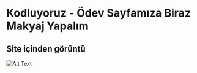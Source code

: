 # Kodluyoruz - Ödev Sayfamıza Biraz Makyaj Yapalım
## Site içinden görüntü

![Alt Text](https://media.giphy.com/media/tup84bm5j5HgutRLRC/giphy.gif)